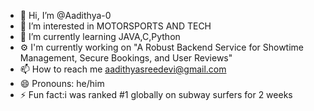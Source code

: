 - 👋 Hi, I’m @Aadithya-0
- 👀 I’m interested in MOTORSPORTS AND TECH
- 🌱 I’m currently learning JAVA,C,Python
- ⚙️ I'm currently working on "A Robust Backend Service for Showtime Management, Secure Bookings, and User Reviews"
- 📫 How to reach me aadithyasreedevi@gmail.com
- 😄 Pronouns: he/him
- ⚡ Fun fact:i was ranked #1 globally on subway surfers for 2 weeks

<!---
Aadithya-0/Aadithya-0 is a ✨ special ✨ repository because its `README.md` (this file) appears on your GitHub profile.
You can click the Preview link to take a look at your changes.
--->
